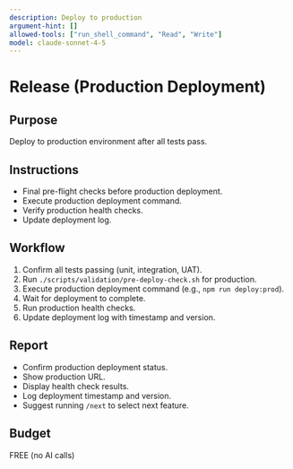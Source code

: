 ```yaml
---
description: Deploy to production
argument-hint: []
allowed-tools: ["run_shell_command", "Read", "Write"]
model: claude-sonnet-4-5
---
```


# Release (Production Deployment)

## Purpose
Deploy to production environment after all tests pass.

## Instructions
- Final pre-flight checks before production deployment.
- Execute production deployment command.
- Verify production health checks.
- Update deployment log.

## Workflow
1. Confirm all tests passing (unit, integration, UAT).
2. Run `./scripts/validation/pre-deploy-check.sh` for production.
3. Execute production deployment command (e.g., `npm run deploy:prod`).
4. Wait for deployment to complete.
5. Run production health checks.
6. Update deployment log with timestamp and version.

## Report
- Confirm production deployment status.
- Show production URL.
- Display health check results.
- Log deployment timestamp and version.
- Suggest running `/next` to select next feature.

## Budget
FREE (no AI calls)
